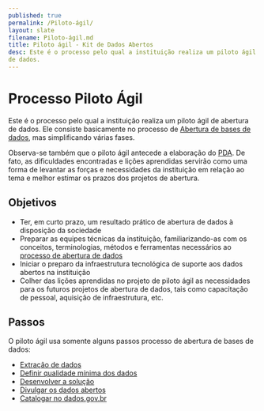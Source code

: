```yaml
---
published: true
permalink: /Piloto-ágil/
layout: slate
filename: Piloto-ágil.md
title: Piloto ágil - Kit de Dados Abertos
desc: Este é o processo pelo qual a instituição realiza um piloto ágil de abertura
de dados.
---
```


Processo Piloto Ágil
====

Este é o processo pelo qual a instituição realiza um piloto ágil de abertura
de dados. Ele consiste basicamente no processo de
[Abertura de bases de dados](Abertura-de-dados.md), 
mas simplificando várias fases.

Observa-se também que o piloto ágil antecede a elaboração do
[PDA](Glossário.md#pda). De fato, as dificuldades encontradas e lições
aprendidas servirão como uma forma de levantar as forças e necessidades da
instituição em relação ao tema e melhor estimar os prazos dos projetos de
abertura.

## Objetivos

* Ter, em curto prazo, um resultado prático de abertura de dados à disposição
  da sociedade
* Preparar as equipes técnicas da instituição, familiarizando-as com os
  conceitos, terminologias, métodos e ferramentas necessários ao [processo
  de abertura de dados](Abertura-de-dados.md)
* Iniciar o preparo da infraestrutura tecnológica de suporte aos dados abertos
  na instituição
* Colher das lições aprendidas no projeto de piloto ágil as necessidades para
  os futuros projetos de abertura de dados, tais como capacitação de pessoal,
  aquisição de infraestrutura, etc.

## Passos

O piloto ágil usa somente alguns passos processo de abertura de bases de dados:

* [Extração de dados](Abertura-de-dados.md#realizar-extra%C3%A7%C3%A3o)
* [Definir qualidade mínima dos dados](Abertura-de-dados.md#decidir-qualidade-m%C3%ADnima)
* [Desenvolver a solução](Abertura-de-dados.md#desenvolver-solu%C3%A7%C3%A3o)
* [Divulgar os dados abertos](Abertura-de-dados.md#divulgar-dados-abertos)
* [Catalogar no dados.gov.br](Abertura-de-dados.md#catalogar-no-dadosgovbr)

